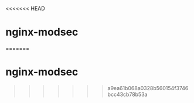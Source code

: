 <<<<<<< HEAD
# nginx-modsec
=======
# nginx-modsec
>>>>>>> a9ea61b068a0328b560154f3746bcc43cb78b53a

